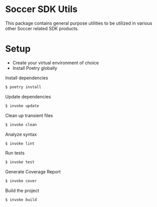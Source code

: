 # Soccer SDK Utils

This package contains general purpose utilities to be utilized in various other Soccer related SDK products.


# Setup
- Create your virtual environment of choice
- Install Poetry globally

Install dependencies

```bash
$ poetry install
```


Update dependencies

```bash
$ invoke update
```


Clean up transient files

```bash
$ invoke clean
```

Analyze syntax

```bash
$ invoke lint
```

Run tests

```bash
$ invoke test
```

Generate Coverage Report

```bash
$ invoke cover
```

Build the project

```bash
$ invoke build
```